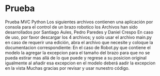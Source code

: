 # Prueba
Prueba MVC Python
Los siguientes archivos contienen una aplicación por consola para el control de un brazo robotico
los Archivos han sido desarrollados por Santiago Aules, Pedro Paredes y Daniel Crespo
En caso de uso, por favor descargar los 4 archivos; y solo usar el archivo main.py
en caso de requerir una edición, abra el archivo que necesite y coloque la documentacion correspondiente:
En el caso de Robot.py que contiene el modelo la agregar la excepcion para el tamaño del brazo
para que no se pueda estirar mas allá de lo que puede y regrese a su posicion original
igualmente al añadir esa excepcion en el modelo deberá aadir la excepcion en la vista
Muchas gracias por revisar y usar nunestro código.

